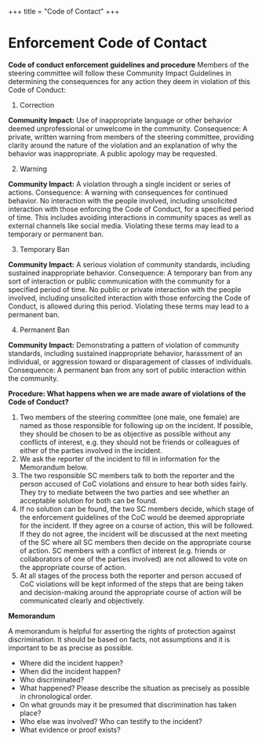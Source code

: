 +++
title = "Code of Contact"
+++

# Enforcement Code of Contact

**Code of conduct enforcement guidelines and procedure**
Members of the steering committee will follow these Community Impact Guidelines in determining the consequences for any action they deem in violation of this Code of Conduct:

1. Correction

**Community Impact:** Use of inappropriate language or other behavior deemed unprofessional or unwelcome in the community.
Consequence: A private, written warning from members of the steering committee, providing clarity around the nature of the violation and an explanation of why the behavior was inappropriate. A public apology may be requested.

2. Warning

**Community Impact:** A violation through a single incident or series of actions.
Consequence: A warning with consequences for continued behavior. No interaction with the people involved, including unsolicited interaction with those enforcing the Code of Conduct, for a specified period of time. This includes avoiding interactions in community spaces as well as external channels like social media. Violating these terms may lead to a temporary or permanent ban.

3. Temporary Ban

**Community Impact:** A serious violation of community standards, including sustained inappropriate behavior.
Consequence: A temporary ban from any sort of interaction or public communication with the community for a specified period of time. No public or private interaction with the people involved, including unsolicited interaction with those enforcing the Code of Conduct, is allowed during this period. Violating these terms may lead to a permanent ban.

4. Permanent Ban

**Community Impact:** Demonstrating a pattern of violation of community standards, including sustained inappropriate behavior, harassment of an individual, or aggression toward or disparagement of classes of individuals.
Consequence: A permanent ban from any sort of public interaction within the community.

**Procedure: What happens when we are made aware of violations of the Code of Conduct?**

1. Two members of the steering committee (one male, one female) are named as those responsible for following up on the incident. If possible, they should be chosen to be as objective as possible without any conflicts of interest, e.g. they should not be friends or colleagues of either of the parties involved in the incident.
2. We ask the reporter of the incident to fill in information for the Memorandum below.
3. The two responsible SC members talk to both the reporter and the person accused of CoC violations and ensure to hear both sides fairly. They try to mediate between the two parties and see whether an acceptable solution for both can be found. 
4. If no solution can be found, the two SC members decide, which stage of the enforcement guidelines of the CoC would be deemed appropriate for the incident. If they agree on a course of action, this will be followed. If they do not agree, the incident will be discussed at the next meeting of the SC where all SC members then decide on the appropriate course of action. SC members with a conflict of interest (e.g. friends or collaborators of one of the parties involved) are not allowed to vote on the appropriate course of action. 
5. At all stages of the process both the reporter and person accused of CoC violations will be kept informed of the steps that are being taken and decision-making around the appropriate course of action will be communicated clearly and objectively.

**Memorandum**
 
A memorandum is helpful for asserting the rights of protection against discrimination. It should be based on facts, not assumptions and it is important to be as precise as possible. 
 
- Where did the incident happen?
- When did the incident happen?
- Who discriminated?
- What happened? Please describe the situation as precisely as possible in chronological order. 
- On what grounds may it be presumed that discrimination has taken place?
- Who else was involved? Who can testify to the incident?
- What evidence or proof exists?

